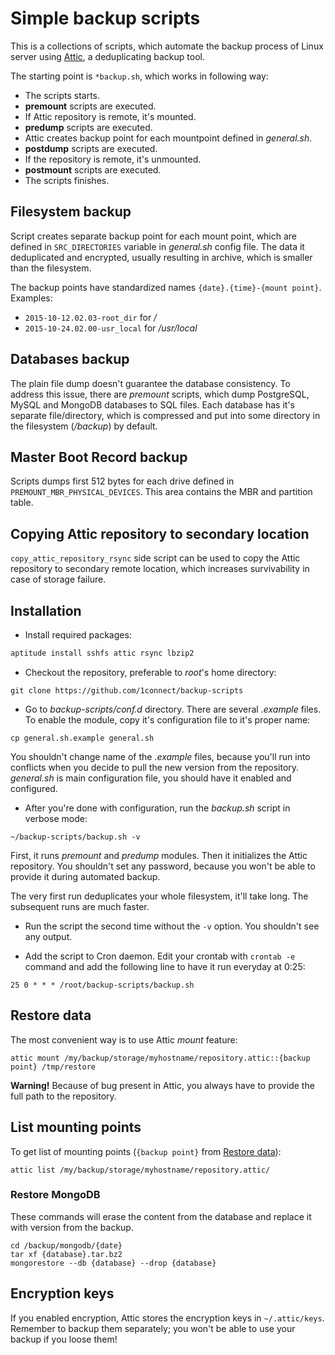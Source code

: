 # Simple backup scripts

This is a collections of scripts, which automate the backup process of Linux server using [Attic](https://attic-backup.org/), a deduplicating backup tool. 

The starting point is `*backup.sh`, which works in following way:
* The scripts starts.
* **premount** scripts are executed.
* If Attic repository is remote, it's mounted.
* **predump** scripts are executed.
* Attic creates backup point for each mountpoint defined in *general.sh*.
* **postdump** scripts are executed.
* If the repository is remote, it's unmounted.
* **postmount** scripts are executed.
* The scripts finishes.

## Filesystem backup

Script creates separate backup point for each mount point, which are defined in `SRC_DIRECTORIES` variable in *general.sh* config file. The data it deduplicated and encrypted, usually resulting in archive, which is smaller than the filesystem.

The backup points have standardized names `{date}.{time}-{mount point}`. Examples:
* `2015-10-12.02.03-root_dir` for */*
* `2015-10-24.02.00-usr_local` for */usr/local*

## Databases backup

The plain file dump doesn't guarantee the database consistency. To address this issue, there are *premount* scripts, which dump PostgreSQL, MySQL and MongoDB databases to SQL files. Each database has it's separate file/directory, which is compressed and put into some directory in the filesystem (*/backup*) by default.

## Master Boot Record backup

Scripts dumps first 512 bytes for each drive defined in `PREMOUNT_MBR_PHYSICAL_DEVICES`. This area contains the MBR and partition table.

## Copying Attic repository to secondary location

`copy_attic_repository_rsync` side script can be used to copy the Attic repository to secondary remote location, which increases survivability in case of storage failure.

## Installation

* Install required packages:

```bash
aptitude install sshfs attic rsync lbzip2
```

* Checkout the repository, preferable to *root*'s home directory:

```
git clone https://github.com/1connect/backup-scripts
```

* Go to *backup-scripts/conf.d* directory. There are several *.example* files. To enable the module, copy it's configuration file to it's proper name:

```
cp general.sh.example general.sh
```

You shouldn't change name of the *.example* files, because you'll run into conflicts when you decide to pull the new version from the repository. *general.sh* is main configuration file, you should have it enabled and configured.

* After you're done with configuration, run the *backup.sh* script in verbose mode:

```
~/backup-scripts/backup.sh -v
```

First, it runs *premount* and *predump* modules. Then it initializes the Attic repository. You shouldn't set any password, because you won't be able to provide it during automated backup.

The very first run deduplicates your whole filesystem, it'll take long. The subsequent runs are much faster.

* Run the script the second time without the `-v` option. You shouldn't see any output.

* Add the script to Cron daemon. Edit your crontab with `crontab -e` command and add the following line to have it run everyday at 0:25:

```
25 0 * * * /root/backup-scripts/backup.sh
```

## Restore data

The most convenient way is to use Attic *mount* feature:

```
attic mount /my/backup/storage/myhostname/repository.attic::{backup point} /tmp/restore
```

**Warning!** Because of bug present in Attic, you always have to provide the full path to the repository.


## List mounting points 

To get list of mounting points (`{backup point}` from [Restore data](#restore-data)):

```
attic list /my/backup/storage/myhostname/repository.attic/
```

### Restore MongoDB

These commands will erase the content from the database and replace it with version from the backup.
```
cd /backup/mongodb/{date}
tar xf {database}.tar.bz2
mongorestore --db {database} --drop {database}
```

## Encryption keys

If you enabled encryption, Attic stores the encryption keys in `~/.attic/keys`. Remember to backup them separately; you won't be able to use your backup if you loose them!




